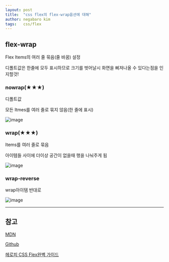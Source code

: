 ```yaml
---
layout: post
title:  "css flex의 flex-wrap옵션에 대해"
author: negabaro kim
tags:	css/flex
---
```



## flex-wrap

Flex Items의 여러 줄 묶음(줄 바꿈) 설정

디폴트값은 한줄에 모두 표시하므로 크기를 벗어날시 화면을 삐져나올 수 있다는점을 인지할것!

### nowrap(★★★)

디폴트값

모든 Itmes를 여러 줄로 묶지 않음(한 줄에 표시)

![image](https://user-images.githubusercontent.com/4640346/110898879-6d9d3980-8343-11eb-80c4-1d52be196127.png)

### wrap(★★★)

Items를 여러 줄로 묶음

아이템들 사이에 더이상 공간이 없을때 행을 나눠주게 됨


![image](https://user-images.githubusercontent.com/4640346/110898893-71c95700-8343-11eb-9d34-21895b9d9652.png)

### wrap-reverse

wrap아이템 반대로 

![image](https://user-images.githubusercontent.com/4640346/110899027-b2c16b80-8343-11eb-8c95-fdb71b2f411d.png)

---

## 참고

[MDN]

[Github]

[헤로피 CSS Flex완벽 가이드]

[헤로피 CSS Flex완벽 가이드]: https://www.tabmode.com/homepage/flex-direction.html

[MDN]: https://developer.mozilla.org/ja/docs/Web/CSS/flex-wrap

[Github]: https://github.com/negabaro/css-masterclass-nomad-coders/pull/4